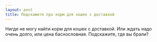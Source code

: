 ```yaml
---
layout: post 
title: Подскажите про корм для кошек с доставкой 
--- 
```

Нигде не могу найти корм для кошек с доставкой. Или ждать надо очень долго, или цена баснословная. Подскажите, где вы брали?